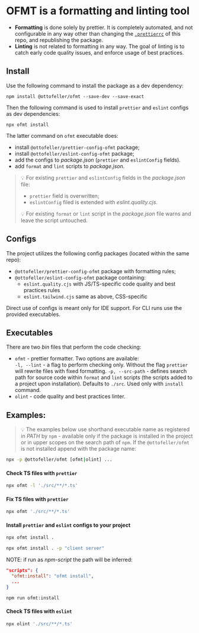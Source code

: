 # OFMT is a formatting and linting tool

* **Formatting** is done solely by prettier. It is completely automated, and not configurable in any way other than changing the [`.prettierrc`](https://github.com/quesabe/ofmt/blob/add-readme/package.json) of this repo, and republishing the package.
* **Linting** is not related to formatting in any way. The goal of linting is to catch early code quality issues, and enforce usage of best practices.

## Install

Use the following command to install the package as a dev dependency:
```shell
npm install @ottofeller/ofmt --save-dev --save-exact
```

Then the following command is used to install `prettier` and `eslint` configs as dev dependencies:
```shell
npx ofmt install
```

The latter command on `ofmt` executable does:
- install `@ottofeller/prettier-config-ofmt` package;
- install `@ottofeller/eslint-config-ofmt` package;
- add the configs to _package.json_ (`prettier` and `eslintConfig` fields).
- add `format` and `lint` scripts to _package.json_.

> 💡 For existing `prettier` and `eslintConfig` fields in the _package.json_ file:
> - `prettier` field is overwritten;
> - `eslintConfig` filed is extended with _eslint.quality.cjs_.
>
> 💡 For existing `format` or `lint` script in the _package.json_ file warns and leave the script untouched.

## Configs

The project utilizes the following config packages (located within the same repo):
- `@ottofeller/prettier-config-ofmt` package with formatting rules;
- `@ottofeller/eslint-config-ofmt` package containing:
  - `eslint.quality.cjs` with JS/TS-specific code quality and best practices rules
  - `eslint.tailwind.cjs` same as above, CSS-specific

Direct use of configs is meant only for IDE support. For CLI runs use the provided executables.

## Executables

There are two _bin_ files that perform the code checking:
- `ofmt` - prettier formatter. Two options are available:\
  `-l, --lint` - a flag to perform checking only. Without the flag `prettier` will rewrite files with fixed formatting.
  `-p, --src-path` - defines search path for source code within `format` and `lint` scripts (the scripts added to a project upon installation). Defaults to `./src`. Used only with `install` command.
- `olint` - code quality and best practices linter.

## Examples:

> 💡 The examples below use shorthand executable name as registered in _PATH_ by `npm` - available only if the package is installed in the project or in upper scopes on the search path of `npm`. If the `@ottofeller/ofmt` is not installed append with the package name:
```bash
npx -p @ottofeller/ofmt [ofmt|olint] ...
```

#### Check TS files with `prettier`
```bash
npx ofmt -l './src/**/*.ts'
```

#### Fix TS files with `prettier`
```bash
npx ofmt './src/**/*.ts'
```

#### Install `prettier` and `eslint` configs to your project
```bash
npx ofmt install .
```
```bash
npx ofmt install . -p "client server"
```
NOTE: if run as _npm-script_ the path will be inferred:
```json
"scripts": {
  "ofmt:install": "ofmt install",
  ...
}
```
```bash
npm run ofmt:install
```

#### Check TS files with `eslint`
```bash
npx olint './src/**/*.ts'
```
